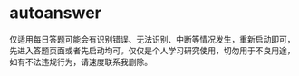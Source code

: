 # autoanswer
仅适用每日答题可能会有识别错误、无法识别、中断等情况发生，重新启动即可，先进入答题页面或者先启动均可。仅仅是个人学习研究使用，切勿用于不良用途，如有不法违规行为，请速度联系我删除。
